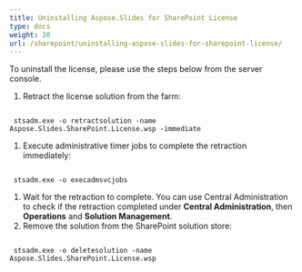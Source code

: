 ```yaml
---
title: Uninstalling Aspose.Slides for SharePoint License
type: docs
weight: 20
url: /sharepoint/uninstalling-aspose-slides-for-sharepoint-license/
---
```


To uninstall the license, please use the steps below from the server console. 

1. Retract the license solution from the farm: 

```

 stsadm.exe -o retractsolution -name Aspose.Slides.SharePoint.License.wsp -immediate

```

1. Execute administrative timer jobs to complete the retraction immediately: 

```

 stsadm.exe -o execadmsvcjobs

```

1. Wait for the retraction to complete. You can use Central Administration to check if the retraction completed under **Central Administration**, then **Operations** and **Solution Management**.
1. Remove the solution from the SharePoint solution store: 

```

 stsadm.exe -o deletesolution -name Aspose.Slides.SharePoint.License.wsp

```
